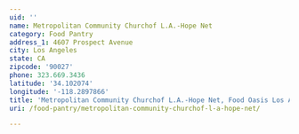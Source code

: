 ```yaml
---
uid: ''
name: Metropolitan Community Churchof L.A.-Hope Net
category: Food Pantry
address_1: 4607 Prospect Avenue
city: Los Angeles
state: CA
zipcode: '90027'
phone: 323.669.3436
latitude: '34.102074'
longitude: '-118.2897866'
title: 'Metropolitan Community Churchof L.A.-Hope Net, Food Oasis Los Angeles'
uri: /food-pantry/metropolitan-community-churchof-l-a-hope-net/

---
```

